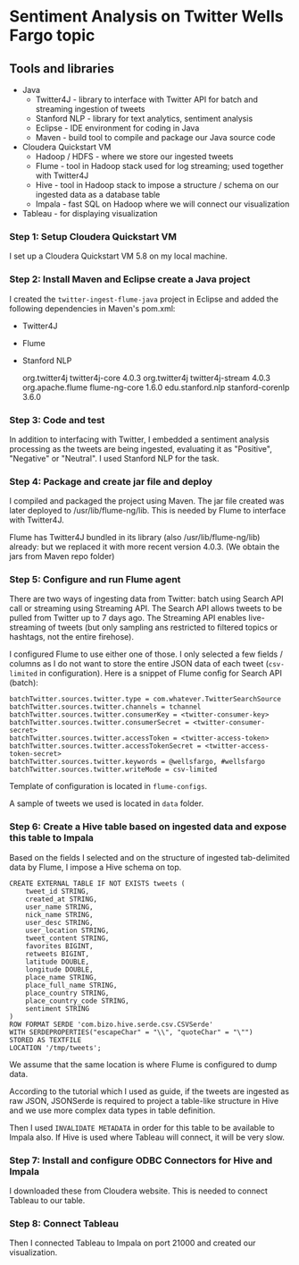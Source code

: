 # Sentiment Analysis on Twitter Wells Fargo topic

## Tools and libraries

* Java
	* Twitter4J - library to interface with Twitter API for batch and streaming ingestion of tweets
	* Stanford NLP - library for text analytics, sentiment analysis
	* Eclipse - IDE environment for coding in Java
	* Maven - build tool to compile and package our Java source code
* Cloudera Quickstart VM
	* Hadoop / HDFS - where we store our ingested tweets
	* Flume - tool in Hadoop stack used for log streaming; used together with Twitter4J
	* Hive - tool in Hadoop stack to impose a structure / schema on our ingested data as a database table
	* Impala - fast SQL on Hadoop where we will connect our visualization
* Tableau - for displaying visualization

### Step 1: Setup Cloudera Quickstart VM

I set up a Cloudera Quickstart VM 5.8 on my local machine.

### Step 2: Install Maven and Eclipse create a Java project

I created the `twitter-ingest-flume-java` project in Eclipse and added the following dependencies in Maven's pom.xml:
	
* Twitter4J
* Flume
* Stanford NLP
	
	<dependency>
  		<groupId>org.twitter4j</groupId>
  		<artifactId>twitter4j-core</artifactId>
  		<version>4.0.3</version>
  	</dependency>
  	<dependency>
  		<groupId>org.twitter4j</groupId>
  		<artifactId>twitter4j-stream</artifactId>
  		<version>4.0.3</version>
  	</dependency>
  	<dependency>
  		<groupId>org.apache.flume</groupId>
  		<artifactId>flume-ng-core</artifactId>
  		<version>1.6.0</version>
  	</dependency>
	<dependency>
		<groupId>edu.stanford.nlp</groupId>
		<artifactId>stanford-corenlp</artifactId>
		<version>3.6.0</version>
	</dependency>

### Step 3: Code and test

In addition to interfacing with Twitter, I embedded a sentiment analysis processing as the tweets are being ingested, evaluating it as "Positive", "Negative" or "Neutral". I used Stanford NLP for the task.

### Step 4: Package and create jar file and deploy

I compiled and packaged the project using Maven. The jar file created was later deployed to /usr/lib/flume-ng/lib. This is needed by Flume to interface with Twitter4J.

Flume has Twitter4J bundled in its library (also /usr/lib/flume-ng/lib) already: but we replaced it with more recent version 4.0.3. (We obtain the jars from Maven repo folder)

### Step 5: Configure and run Flume agent

There are two ways of ingesting data from Twitter: batch using Search API call or streaming using Streaming API. The Search API allows tweets to be pulled from Twitter up to 7 days ago. The Streaming API enables live-streaming of tweets (but only sampling ans restricted to filtered topics or hashtags, not the entire firehose).

I configured Flume to use either one of those. I only selected a few fields / columns as I do not want to store the entire JSON data of each tweet (`csv-limited` in configuration). Here is a snippet of Flume config for Search API (batch):

	batchTwitter.sources.twitter.type = com.whatever.TwitterSearchSource
	batchTwitter.sources.twitter.channels = tchannel
	batchTwitter.sources.twitter.consumerKey = <twitter-consumer-key>
	batchTwitter.sources.twitter.consumerSecret = <twitter-consumer-secret>
	batchTwitter.sources.twitter.accessToken = <twitter-access-token>
	batchTwitter.sources.twitter.accessTokenSecret = <twitter-access-token-secret>
	batchTwitter.sources.twitter.keywords = @wellsfargo, #wellsfargo
	batchTwitter.sources.twitter.writeMode = csv-limited
	
Template of configuration is located in `flume-configs`.

A sample of tweets we used is located in `data` folder.
	
### Step 6: Create a Hive table based on ingested data and expose this table to Impala

Based on the fields I selected and on the structure of ingested tab-delimited data by Flume, I impose a Hive schema on top.

	CREATE EXTERNAL TABLE IF NOT EXISTS tweets (
		tweet_id STRING,
		created_at STRING,
		user_name STRING,
		nick_name STRING,
		user_desc STRING,
		user_location STRING,
		tweet_content STRING,
		favorites BIGINT,
		retweets BIGINT,
		latitude DOUBLE,
		longitude DOUBLE,
		place_name STRING,
		place_full_name STRING,
		place_country STRING,
		place_country_code STRING,
		sentiment STRING
	)
	ROW FORMAT SERDE 'com.bizo.hive.serde.csv.CSVSerde'
	WITH SERDEPROPERTIES("escapeChar" = "\\", "quoteChar" = "\"")
	STORED AS TEXTFILE
	LOCATION '/tmp/tweets';
	
We assume that the same location is where Flume is configured to dump data.

According to the tutorial which I used as guide, if the tweets are ingested as raw JSON, JSONSerde is required to project a table-like structure in Hive and we use more complex data types in table definition.

Then I used `INVALIDATE METADATA` in order for this table to be available to Impala also. If Hive is used where Tableau will connect, it will be very slow.

### Step 7: Install and configure ODBC Connectors for Hive and Impala

I downloaded these from Cloudera website. This is needed to connect Tableau to our table.

### Step 8: Connect Tableau 

Then I connected Tableau to Impala on port 21000 and created our visualization.